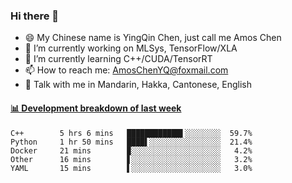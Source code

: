 ### Hi there 👋
- 😄 My Chinese name is YingQin Chen, just call me Amos Chen
- 🔭 I’m currently working on MLSys, TensorFlow/XLA
- 🌱 I’m currently learning C++/CUDA/TensorRT
- 📫 How to reach me: AmosChenYQ@foxmail.com
- 💬 Talk with me in Mandarin, Hakka, Cantonese, English

<!-- waka-box start -->
#### <a href="https://gist.github.com/becb911736b10de673d72f2a472b1e52" target="_blank">📊 Development breakdown of last week</a>
```text
C++        5 hrs 6 mins   ████████████▌░░░░░░░░  59.7%
Python     1 hr 50 mins   ████▌░░░░░░░░░░░░░░░░  21.4%
Docker     21 mins        ▉░░░░░░░░░░░░░░░░░░░░   4.2%
Other      16 mins        ▋░░░░░░░░░░░░░░░░░░░░   3.2%
YAML       15 mins        ▌░░░░░░░░░░░░░░░░░░░░   3.0%
```
<!-- waka-box end -->


<!--
**AmosChenYQ/AmosChenYQ** is a ✨ _special_ ✨ repository because its `README.md` (this file) appears on your GitHub profile.

Here are some ideas to get you started:

- 🔭 I’m currently working on 
- 🌱 I’m currently learning ...
- 👯 I’m looking to collaborate on ...
- 🤔 I’m looking for help with ...
- 📫 How to reach me: AmosChenYQ@foxmail.com
- 😄 Pronouns: ...
- ⚡ Fun fact: ...
-->

